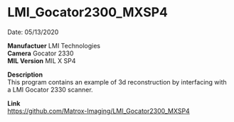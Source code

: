 # LMI_Gocator2300_MXSP4

Date: 05/13/2020

**Manufactuer** LMI Technologies  
**Camera** Gocator 2330  
**MIL Version** MIL X SP4  

**Description**  
This program contains an example of 3d reconstruction by interfacing with a LMI Gocator 2330 scanner.

**Link**  
https://github.com/Matrox-Imaging/LMI_Gocator2300_MXSP4
